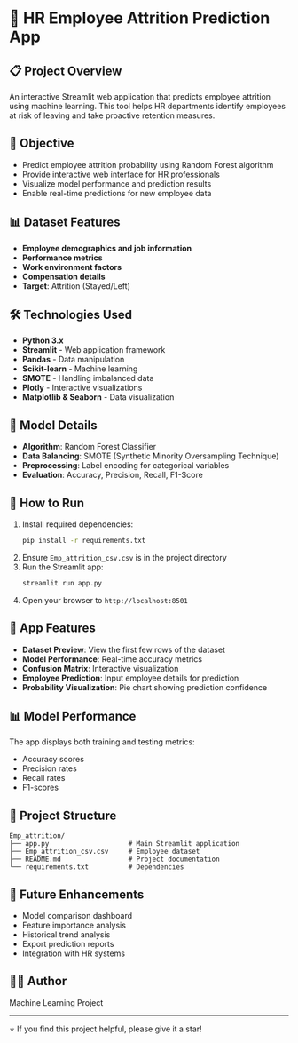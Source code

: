 # 👥 HR Employee Attrition Prediction App

## 📋 Project Overview
An interactive Streamlit web application that predicts employee attrition using machine learning. This tool helps HR departments identify employees at risk of leaving and take proactive retention measures.

## 🎯 Objective
- Predict employee attrition probability using Random Forest algorithm
- Provide interactive web interface for HR professionals
- Visualize model performance and prediction results
- Enable real-time predictions for new employee data

## 📊 Dataset Features
- **Employee demographics and job information**
- **Performance metrics**
- **Work environment factors**
- **Compensation details**
- **Target**: Attrition (Stayed/Left)

## 🛠️ Technologies Used
- **Python 3.x**
- **Streamlit** - Web application framework
- **Pandas** - Data manipulation
- **Scikit-learn** - Machine learning
- **SMOTE** - Handling imbalanced data
- **Plotly** - Interactive visualizations
- **Matplotlib & Seaborn** - Data visualization

## 🤖 Model Details
- **Algorithm**: Random Forest Classifier
- **Data Balancing**: SMOTE (Synthetic Minority Oversampling Technique)
- **Preprocessing**: Label encoding for categorical variables
- **Evaluation**: Accuracy, Precision, Recall, F1-Score

## 🚀 How to Run
1. Install required dependencies:
   ```bash
   pip install -r requirements.txt
   ```
2. Ensure `Emp_attrition_csv.csv` is in the project directory
3. Run the Streamlit app:
   ```bash
   streamlit run app.py
   ```
4. Open your browser to `http://localhost:8501`

## 📱 App Features
- **Dataset Preview**: View the first few rows of the dataset
- **Model Performance**: Real-time accuracy metrics
- **Confusion Matrix**: Interactive visualization
- **Employee Prediction**: Input employee details for prediction
- **Probability Visualization**: Pie chart showing prediction confidence

## 📊 Model Performance
The app displays both training and testing metrics:
- Accuracy scores
- Precision rates
- Recall rates
- F1-scores

## 📁 Project Structure
```
Emp_attrition/
├── app.py                    # Main Streamlit application
├── Emp_attrition_csv.csv     # Employee dataset
├── README.md                 # Project documentation
└── requirements.txt          # Dependencies
```

## 🔮 Future Enhancements
- Model comparison dashboard
- Feature importance analysis
- Historical trend analysis
- Export prediction reports
- Integration with HR systems

## 👨‍💻 Author
Machine Learning Project

---
⭐ If you find this project helpful, please give it a star!
